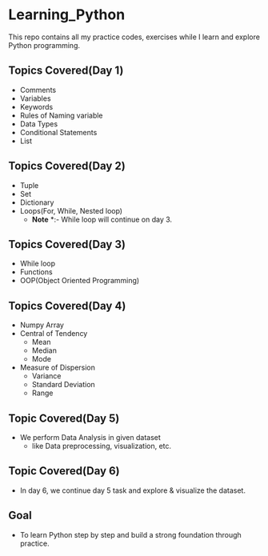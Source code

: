 # Learning_Python
This repo contains all my practice codes, exercises while I learn and explore Python programming.

## Topics Covered(Day 1)
- Comments
- Variables
- Keywords
- Rules of Naming variable
- Data Types
- Conditional Statements
- List

## Topics Covered(Day 2)
- Tuple
- Set
- Dictionary
- Loops(For, While, Nested loop)
  - **Note** *:- While loop will continue on day 3.
 
## Topics Covered(Day 3)
- While loop
- Functions
- OOP(Object Oriented Programming)

## Topics Covered(Day 4)
- Numpy Array
- Central of Tendency
  - Mean
  - Median
  - Mode
- Measure of Dispersion
  - Variance
  - Standard Deviation
  - Range

## Topic Covered(Day 5)
- We perform Data Analysis in given dataset
  - like Data preprocessing, visualization, etc.
## Topic Covered(Day 6)
- In day 6, we continue day 5 task and explore & visualize the dataset.
## Goal
- To learn Python step by step and build a strong foundation through practice.
